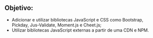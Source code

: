 ## Objetivo:

<ul>
  <li>Adicionar e utilizar bibliotecas JavaScript e CSS como Bootstrap, Pickday, Jus-Validate, Moment.js e Cheet.js;</li>
  <li>Utilizar bibliotecas JavaScript externas a partir de uma CDN e NPM.</li>
</ul>
